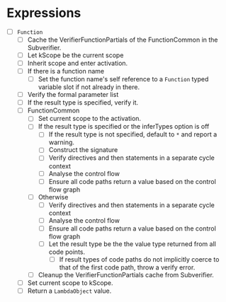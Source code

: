 # Expressions

* [ ] `Function`
  * [ ] Cache the VerifierFunctionPartials of the FunctionCommon in the Subverifier.
  * [ ] Let kScope be the current scope
  * [ ] Inherit scope and enter activation.
  * [ ] If there is a function name
      * [ ] Set the function name's self reference to a `Function` typed variable slot if not already in there.
  * [ ] Verify the formal parameter list
  * [ ] If the result type is specified, verify it.
  * [ ] FunctionCommon
    * [ ] Set current scope to the activation.
    * [ ] If the result type is specified or the inferTypes option is off
      * [ ] If the result type is not specified, default to `*` and report a warning.
      * [ ] Construct the signature
      * [ ] Verify directives and then statements in a separate cycle context
      * [ ] Analyse the control flow
      * [ ] Ensure all code paths return a value based on the control flow graph
    * [ ] Otherwise
      * [ ] Verify directives and then statements in a separate cycle context
      * [ ] Analyse the control flow
      * [ ] Ensure all code paths return a value based on the control flow graph
      * [ ] Let the result type be the the value type returned from all code points.
        * [ ] If result types of code paths do not implicitly coerce to that of the first code path, throw a verify error.
    * [ ] Cleanup the VerifierFunctionPartials cache from Subverifier.
  * [ ] Set current scope to kScope.
  * [ ] Return a `LambdaObject` value.